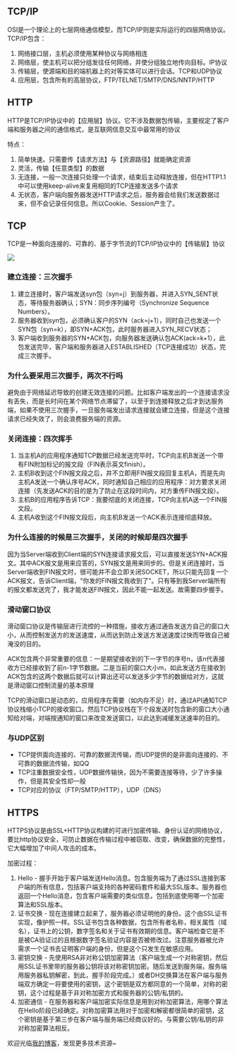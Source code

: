 ## TCP/IP
OSI是一个理论上的七层网络通信模型，而TCP/IP则是实际运行的四层网络协议。TCP/IP包含：

1. 网络接口层，主机必须使用某种协议与网络相连
2. 网络层，使主机可以把分组发往任何网络，并使分组独立地传向目标。IP协议
3. 传输层，使源端和目的端机器上的对等实体可以进行会话。TCP和UDP协议
4. 应用层，包含所有的高层协议，FTP/TELNET/SMTP/DNS/NNTP/HTTP

## HTTP
HTTP是TCP/IP协议中的【应用层】协议。它不涉及数据包传输，主要规定了客户端和服务器之间的通信格式，是互联网信息交互中最常用的协议

特点：

1. 简单快速。只需要传【请求方法】与【资源路径】就能确定资源
2. 灵活，传输【任意类型】的数据
3. 无连接，一般一次连接只处理一个请求，结束后主动释放连接，但在HTTP1.1中可以使用keep-alive来复用相同的TCP连接发送多个请求
4. 无状态，客户端向服务器发送HTTP请求之后，服务器会给我们发送数据过来，但不会记录任何信息。所以Cookie、Session产生了。

## TCP
TCP是一种面向连接的、可靠的、基于字节流的TCP/IP协议中的【传输层】协议

![](https://github.com/xbox1994/2018-Java-Interview/raw/master/images/tcp.png)

### 建立连接：三次握手
1. 建立连接时，客户端发送syn包（syn=j）到服务器，并进入SYN_SENT状态，等待服务器确认；SYN：同步序列编号（Synchronize Sequence Numbers）。
2. 服务器收到syn包，必须确认客户的SYN（ack=j+1），同时自己也发送一个SYN包（syn=k），即SYN+ACK包，此时服务器进入SYN_RECV状态；
3. 客户端收到服务器的SYN+ACK包，向服务器发送确认包ACK(ack=k+1），此包发送完毕，客户端和服务器进入ESTABLISHED（TCP连接成功）状态，完成三次握手。

### 为什么要采用三次握手，两次不行吗
避免由于网络延迟导致的创建无效连接的问题。比如客户端发出的一个连接请求没有丢失，而是长时间在某个网络节点滞留了，以至于到连接释放之后才到达服务端，如果不使用三次握手，一旦服务端发出请求连接就会建立连接，但是这个连接请求已经失效了，则会浪费服务端的资源。

### 关闭连接：四次挥手
1. 当主机A的应用程序通知TCP数据已经发送完毕时，TCP向主机B发送一个带有FIN附加标记的报文段（FIN表示英文finish）。
2. 主机B收到这个FIN报文段之后，并不立即用FIN报文段回复主机A，而是先向主机A发送一个确认序号ACK，同时通知自己相应的应用程序：对方要求关闭连接（先发送ACK的目的是为了防止在这段时间内，对方重传FIN报文段）。
3. 主机B的应用程序告诉TCP：我要彻底的关闭连接，TCP向主机A送一个FIN报文段。
4. 主机A收到这个FIN报文段后，向主机B发送一个ACK表示连接彻底释放。

### 为什么连接的时候是三次握手，关闭的时候却是四次握手
因为当Server端收到Client端的SYN连接请求报文后，可以直接发送SYN+ACK报文。其中ACK报文是用来应答的，SYN报文是用来同步的。但是关闭连接时，当Server端收到FIN报文时，很可能并不会立即关闭SOCKET，所以只能先回复一个ACK报文，告诉Client端，"你发的FIN报文我收到了"。只有等到我Server端所有的报文都发送完了，我才能发送FIN报文，因此不能一起发送。故需要四步握手。

### 滑动窗口协议
滑动窗口协议是传输层进行流控的一种措施，接收方通过通告发送方自己的窗口大小，从而控制发送方的发送速度，从而达到防止发送方发送速度过快而导致自己被淹没的目的。

ACK包含两个非常重要的信息：一是期望接收到的下一字节的序号n，该n代表接收方已经接收到了前n-1字节数据。二是当前的窗口大小m，如此发送方在接收到ACK包含的这两个数据后就可以计算出还可以发送多少字节的数据给对方，这就是滑动窗口控制流量的基本原理

TCP的滑动窗口是动态的，应用程序在需要（如内存不足）时，通过API通知TCP协议栈缩小TCP的接收窗口。然后TCP协议栈在下个段发送时包含新的窗口大小通知给对端，对端按通知的窗口来改变发送窗口，以此达到减缓发送速率的目的。

### 与UDP区别
* TCP提供面向连接的、可靠的数据流传输，而UDP提供的是非面向连接的、不可靠的数据流传输，如QQ
* TCP注重数据安全性，UDP数据传输快，因为不需要连接等待，少了许多操作，但是其安全性却一般
* TCP对应的协议（FTP/SMTP/HTTP），UDP（DNS）

## HTTPS
HTTPS协议是由SSL+HTTP协议构建的可进行加密传输、身份认证的网络协议，要比http协议安全，可防止数据在传输过程中被窃取、改变，确保数据的完整性，它大幅增加了中间人攻击的成本。

加密过程：

1. Hello - 握手开始于客户端发送Hello消息。包含服务端为了通过SSL连接到客户端的所有信息，包括客户端支持的各种密码套件和最大SSL版本。服务器也返回一个Hello消息，包含客户端需要的类似信息，包括到底使用哪一个加密算法和SSL版本。
2. 证书交换 - 现在连接建立起来了，服务器必须证明他的身份。这个由SSL证书实现，像护照一样。SSL证书包含各种数据，包含所有者名称，相关属性（域名），证书上的公钥，数字签名和关于证书有效期的信息。客户端检查它是不是被CA验证过的且根据数字签名验证内容是否被修改过。注意服务器被允许需求一个证书去证明客户端的身份，但是这个只发生在敏感应用。
3. 密钥交换 - 先使用RSA非对称公钥加密算法（客户端生成一个对称密钥，然后用SSL证书里带的服务器公钥将该对称密钥加密。随后发送到服务端，服务端用服务器私钥解密，到此，握手阶段完成。）或者DH交换算法在客户端与服务端双方确定一将要使用的密钥，这个密钥是双方都同意的一个简单，对称的密钥，这个过程是基于非对称加密方式和服务器的公钥/私钥的。
4. 加密通信 - 在服务器和客户端加密实际信息是用到对称加密算法，用哪个算法在Hello阶段已经确定。对称加密算法用对于加密和解密都很简单的密钥，这个密钥是基于第三步在客户端与服务端已经商议好的。与需要公钥/私钥的非对称加密算法相反。

欢迎光临[我的博客](http://www.wangtianyi.top/?utm_source=github&utm_medium=github)，发现更多技术资源~
